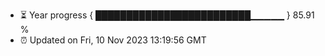 - ⏳ Year progress { █████████████████████████▁▁▁▁▁ } 85.91 %
- ⏰ Updated on Fri, 10 Nov 2023 13:19:56 GMT

